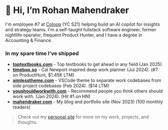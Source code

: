 # 👋 Hi, I’m Rohan Mahendraker

I'm employee #7 at [Coloop](https://www.coloop.ai) (YC S21) helping build an AI copilot for insights and strategy teams. I'm a self-taught fullstack software engineer, former nightlife operator, frequent Product Hunter, and I have a degree in Accounting & Finance. 

### In my spare time I've shipped 

- [**toptextbooks.com**](https://toptextbooks.com) - Top textbooks to get ahead in any field (Jan 2025)  
- [**timebox.so**](https://timebox.so) - Cal Newport inspired deep work planner (Jul 2024). (#7 on ProductHunt, $1.45K LTM)
- [**aimlesstheme.com**](https://aimlesstheme.com) - VSCode theme to separate work codebases from side project codebases (Feb 2024). ($14 LTM)
- [**youshouldworkwith.com**](https://youshouldworkwith.com) - Recommend people you think others should work with. (Jan 2024). (Hit #1 on HN)
- [**mahendraker.com**](https://mahendraker.com) - My blog and portfolio site (Nov 2023) (100 monthly readers)

> Check out my [personal site](https://www.mahendraker.com/) for more on my work, projects, and thoughts.
